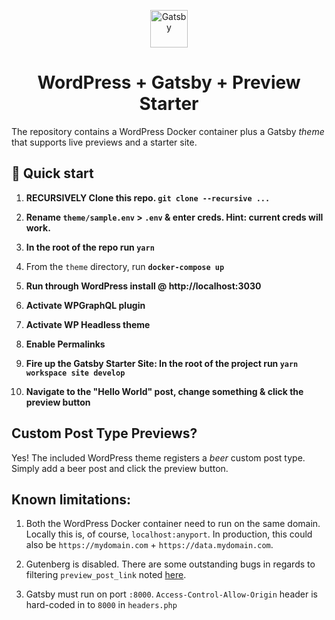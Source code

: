<p align="center">
  <a href="https://www.gatsbyjs.org">
    <img alt="Gatsby" src="https://www.gatsbyjs.org/monogram.svg" width="60" />
  </a>
</p>
<h1 align="center">
 WordPress + Gatsby + Preview Starter
</h1>

The repository contains a WordPress Docker container plus a Gatsby _theme_ that supports live previews and a starter site.

## 🚀 Quick start

1. **RECURSIVELY Clone this repo. `git clone --recursive ...`**

2. **Rename `theme/sample.env` > `.env` & enter creds. Hint: current creds will work.**

3. **In the root of the repo run `yarn`**

4. From the `theme` directory, run **`docker-compose up`**

5. **Run through WordPress install @ http://localhost:3030**

6. **Activate WPGraphQL plugin**

7. **Activate WP Headless theme**

8. **Enable Permalinks**

9. **Fire up the Gatsby Starter Site: In the root of the project run `yarn workspace site develop`**

10. **Navigate to the "Hello World" post, change something & click the preview button**

## Custom Post Type Previews?

Yes! The included WordPress theme registers a _beer_ custom post type. Simply add a beer post and click the preview button.

## Known limitations:

1. Both the WordPress Docker container need to run on the same domain. Locally this is, of course, `localhost:anyport`. In production, this could also be `https://mydomain.com` + `https://data.mydomain.com`.

2. Gutenberg is disabled. There are some outstanding bugs in regards to filtering `preview_post_link` noted [here](https://github.com/WordPress/gutenberg/issues/13998).

3. Gatsby must run on port `:8000`. `Access-Control-Allow-Origin` header is hard-coded in to `8000` in `headers.php`
